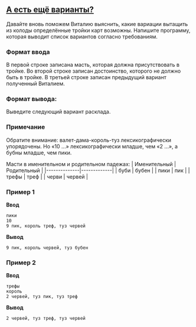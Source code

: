 ## [А есть ещё варианты?](../../../solutions/3.4/34_q.py)

Давайте вновь поможем Виталию выяснить, какие вариации вытащить из колоды определённые тройки карт возможны. Напишите программу, которая выводит список вариантов согласно требованиям.

### Формат ввода

В первой строке записана масть, которая должна присутствовать в тройке. Во второй строке записан достоинство, которого не должно быть в тройке. В третьей строке записан предыдущий вариант полученный Виталием.

### Формат вывода:

Выведите следующий вариант расклада.

### Примечание

Обратите внимание: валет-дама-король-туз лексикографически упорядочены. Но «10 ...» лексикографически младше, чем «2 ...», а бубны младше, чем пики.

Масти в именительном и родительном падежах:
| Именительный | Родительный |
|--------------|-------------|
| буби         | бубен       |
| пики         | пик         |
| трефы        | треф        |
| черви        | червей      |

### Пример 1

__Ввод__
```plaintext
пики
10
9 пик, король треф, туз червей
```

__Вывод__
```plaintext
9 пик, король червей, туз бубен
```

### Пример 2

__Ввод__
```plaintext
трефы
король
2 червей, туз пик, туз треф
```

__Вывод__
```plaintext
2 червей, туз треф, туз червей
```